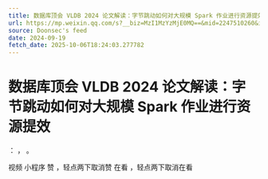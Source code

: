 ```yaml
---
title: 数据库顶会 VLDB 2024 论文解读：字节跳动如何对大规模 Spark 作业进行资源提效
url: https://mp.weixin.qq.com/s?__biz=MzI1MzYzMjE0MQ==&mid=2247510260&idx=1&sn=d0a77334fce3d31388ad33d9bc817cd9
source: Doonsec's feed
date: 2024-09-19
fetch_date: 2025-10-06T18:24:03.277782
---
```


# 数据库顶会 VLDB 2024 论文解读：字节跳动如何对大规模 Spark 作业进行资源提效

：
，
。

视频
小程序
赞
，轻点两下取消赞
在看
，轻点两下取消在看
